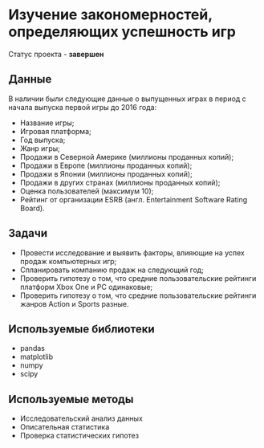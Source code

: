 # Изучение закономерностей, определяющих успешность игр
Статус проекта - **завершен**
## Данные
В наличии были следующие данные о выпущенных играх в период с начала выпуска первой игры до 2016 года:
- Название игры;
- Игровая платформа;
- Год выпуска;
- Жанр игры;
- Продажи в Северной Америке (миллионы проданных копий);
- Продажи в Европе (миллионы проданных копий);
- Продажи в Японии (миллионы проданных копий);
- Продажи в других странах (миллионы проданных копий);
- Оценка пользователей (максимум 10);
- Рейтинг от организации ESRB (англ. Entertainment Software Rating Board).
## Задачи
- Провести исследование и выявить факторы, влияющие на успех продаж компьютерных игр;
- Спланировать компанию продаж на следующий год;
- Проверить гипотезу о том, что средние пользовательские рейтинги платформ Xbox One и PC одинаковые;
- Проверить гипотезу о том, что средние пользовательские рейтинги жанров Action и Sports разные.
## Используемые библиотеки
- pandas
- matplotlib
- numpy
- scipy
## Используемые методы
- Исследовательский анализ данных
- Описательная статистика
- Проверка статистических гипотез
